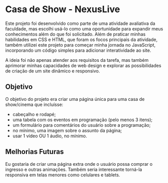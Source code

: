 # Casa de Show - NexusLive
Este projeto foi desenvolvido como parte de uma atividade avaliativa da faculdade, mas escolhi usá-lo como uma oportunidade para expandir meus conhecimentos além do que foi solicitado. Além de praticar minhas habilidades em CSS e HTML, que foram os focos principais da atividade, também utilizei este projeto para começar minha jornada no JavaScript, incorporando um código simples para adicionar interatividade ao site.

A ideia foi não apenas atender aos requisitos da tarefa, mas também aprimorar minhas capacidades de web design e explorar as possibilidades de criação de um site dinâmico e responsivo.

## Objetivo
O objetivo do projeto era criar uma página única para uma casa de show/cinema que incluísse:
- cabeçalho e rodapé;
- uma tabela com os eventos em programação (pelo menos 3 itens);
- um formulário para comentários do usuário sobre a programação;
- no mínimo, uma imagem sobre o assunto da página;
- usar 1 vídeo OU 1 áudio, no mínimo.


## Melhorias Futuras

Eu gostaria de criar uma página extra onde o usuário possa comprar o ingresso e outras animações. Também seria interessante torná-la responsiva em telas menores como celulares e tablets.
